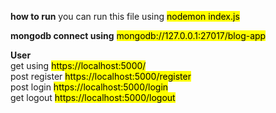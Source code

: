 <strong>how to run</strong> 
you can run this file using  <mark> nodemon index.js</mark>

<strong>mongodb connect using</strong> 
<mark>mongodb://127.0.0.1:27017/blog-app</mark>

<strong>User</strong><br>
get using <mark> https://localhost:5000/ </mark><br>
post register <mark> https://localhost:5000/register </mark><br>
post login <mark> https://localhost:5000/login </mark><br>
get logout <mark> https://localhost:5000/logout </mark><br>

